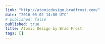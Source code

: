```yaml
---
link: "http://atomicdesign.bradfrost.com/"
date: "2016-05-02 14:00 UTC"
# published: false
published: true
title: Atomic Design by Brad Frost
tags: []
---
```



